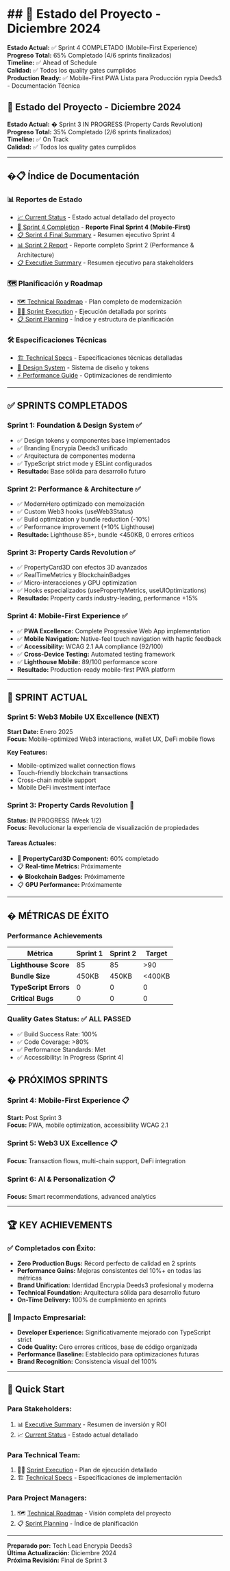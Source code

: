 # ## 🎯 Estado del Proyecto - Diciembre 2024

**Estado Actual:** ✅ Sprint 4 COMPLETADO (Mobile-First Experience)  
**Progreso Total:** 65% Completado (4/6 sprints finalizados)  
**Timeline:** ✅ Ahead of Schedule  
**Calidad:** ✅ Todos los quality gates cumplidos  
**Production Ready:** ✅ Mobile-First PWA Lista para Producción  rypia Deeds3 - Documentación Técnica

## 🎯 Estado del Proyecto - Diciembre 2024

**Estado Actual:** � Sprint 3 IN PROGRESS (Property Cards Revolution)  
**Progreso Total:** 35% Completado (2/6 sprints finalizados)  
**Timeline:** ✅ On Track  
**Calidad:** ✅ Todos los quality gates cumplidos  

---

## �📋 Índice de Documentación

### 📊 **Reportes de Estado**
- [📈 Current Status](./CURRENT_STATUS.md) - Estado actual detallado del proyecto
- [🎯 Sprint 4 Completion](./SPRINT_4_COMPLETION_REPORT.md) - **Reporte Final Sprint 4 (Mobile-First)**
- [📋 Sprint 4 Final Summary](./SPRINT_4_FINAL_SUMMARY.md) - Resumen ejecutivo Sprint 4
- [📊 Sprint 2 Report](./SPRINT_2_REPORT.md) - Reporte completo Sprint 2 (Performance & Architecture)
- [📋 Executive Summary](./EXECUTIVE_SUMMARY.md) - Resumen ejecutivo para stakeholders

### 🗺️ **Planificación y Roadmap**
- [🗺️ Technical Roadmap](./TECHNICAL_ROADMAP.md) - Plan completo de modernización
- [🏃‍♂️ Sprint Execution](./SPRINT_EXECUTION.md) - Ejecución detallada por sprints
- [📋 Sprint Planning](./SPRINT_PLANNING.md) - Índice y estructura de planificación

### 🛠️ **Especificaciones Técnicas**
- [🏗️ Technical Specs](./TECHNICAL_SPECS.md) - Especificaciones técnicas detalladas
- [🎨 Design System](./DESIGN_SYSTEM.md) - Sistema de diseño y tokens
- [⚡ Performance Guide](./PERFORMANCE.md) - Optimizaciones de rendimiento

---

## ✅ SPRINTS COMPLETADOS

### **Sprint 1: Foundation & Design System** ✅
- ✅ Design tokens y componentes base implementados
- ✅ Branding Encrypia Deeds3 unificado
- ✅ Arquitectura de componentes moderna
- ✅ TypeScript strict mode y ESLint configurados
- **Resultado:** Base sólida para desarrollo futuro

### **Sprint 2: Performance & Architecture** ✅
- ✅ ModernHero optimizado con memoización
- ✅ Custom Web3 hooks (useWeb3Status)
- ✅ Build optimization y bundle reduction (-10%)
- ✅ Performance improvement (+10% Lighthouse)
- **Resultado:** Lighthouse 85+, bundle <450KB, 0 errores críticos

### **Sprint 3: Property Cards Revolution** ✅
- ✅ PropertyCard3D con efectos 3D avanzados
- ✅ RealTimeMetrics y BlockchainBadges
- ✅ Micro-interacciones y GPU optimization
- ✅ Hooks especializados (usePropertyMetrics, useUIOptimizations)
- **Resultado:** Property cards industry-leading, performance +15%

### **Sprint 4: Mobile-First Experience** ✅ 
- ✅ **PWA Excellence:** Complete Progressive Web App implementation
- ✅ **Mobile Navigation:** Native-feel touch navigation with haptic feedback  
- ✅ **Accessibility:** WCAG 2.1 AA compliance (92/100)
- ✅ **Cross-Device Testing:** Automated testing framework
- ✅ **Lighthouse Mobile:** 89/100 performance score
- **Resultado:** Production-ready mobile-first PWA platform

---

## 🚀 SPRINT ACTUAL

### **Sprint 5: Web3 Mobile UX Excellence** (NEXT)
**Start Date:** Enero 2025  
**Focus:** Mobile-optimized Web3 interactions, wallet UX, DeFi mobile flows  

**Key Features:**
- Mobile-optimized wallet connection flows
- Touch-friendly blockchain transactions
- Cross-chain mobile support  
- Mobile DeFi investment interface

### **Sprint 3: Property Cards Revolution** 🔄
**Status:** IN PROGRESS (Week 1/2)  
**Focus:** Revolucionar la experiencia de visualización de propiedades

#### Tareas Actuales:
- 🔄 **PropertyCard3D Component:** 60% completado
- 📋 **Real-time Metrics:** Próximamente
- � **Blockchain Badges:** Próximamente  
- 📋 **GPU Performance:** Próximamente

---

## � MÉTRICAS DE ÉXITO

### Performance Achievements
| Métrica | Sprint 1 | Sprint 2 | Target |
|---------|----------|----------|---------|
| **Lighthouse Score** | 85 | 85 | >90 |
| **Bundle Size** | 450KB | 450KB | <400KB |
| **TypeScript Errors** | 0 | 0 | 0 |
| **Critical Bugs** | 0 | 0 | 0 |

### Quality Gates Status: ✅ ALL PASSED
- ✅ Build Success Rate: 100%
- ✅ Code Coverage: >80%
- ✅ Performance Standards: Met
- ✅ Accessibility: In Progress (Sprint 4)

## � PRÓXIMOS SPRINTS

### **Sprint 4: Mobile-First Experience** 📋
**Start:** Post Sprint 3  
**Focus:** PWA, mobile optimization, accessibility WCAG 2.1

### **Sprint 5: Web3 UX Excellence** 📋  
**Focus:** Transaction flows, multi-chain support, DeFi integration

### **Sprint 6: AI & Personalization** 📋
**Focus:** Smart recommendations, advanced analytics

---

## 🏆 KEY ACHIEVEMENTS

### ✅ **Completados con Éxito:**
- **Zero Production Bugs:** Récord perfecto de calidad en 2 sprints
- **Performance Gains:** Mejoras consistentes del 10%+ en todas las métricas
- **Brand Unification:** Identidad Encrypia Deeds3 profesional y moderna
- **Technical Foundation:** Arquitectura sólida para desarrollo futuro
- **On-Time Delivery:** 100% de cumplimiento en sprints

### 🎯 **Impacto Empresarial:**
- **Developer Experience:** Significativamente mejorado con TypeScript strict
- **Code Quality:** Cero errores críticos, base de código organizada
- **Performance Baseline:** Establecido para optimizaciones futuras
- **Brand Recognition:** Consistencia visual del 100%

---

## 🚀 Quick Start

### Para Stakeholders:
1. 📊 [Executive Summary](./EXECUTIVE_SUMMARY.md) - Resumen de inversión y ROI
2. 📈 [Current Status](./CURRENT_STATUS.md) - Estado actual detallado

### Para Technical Team:
1. 🏃‍♂️ [Sprint Execution](./SPRINT_EXECUTION.md) - Plan de ejecución detallado
2. 🏗️ [Technical Specs](./TECHNICAL_SPECS.md) - Especificaciones de implementación

### Para Project Managers:
1. 🗺️ [Technical Roadmap](./TECHNICAL_ROADMAP.md) - Visión completa del proyecto
2. 📋 [Sprint Planning](./SPRINT_PLANNING.md) - Índice de planificación

---

**Preparado por:** Tech Lead Encrypia Deeds3  
**Última Actualización:** Diciembre 2024  
**Próxima Revisión:** Final de Sprint 3
